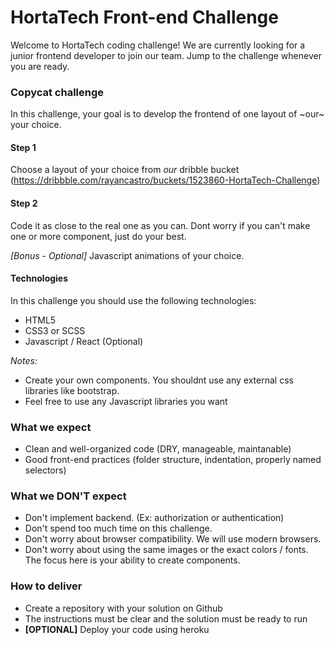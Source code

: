 # HortaTech Front-end Challenge

Welcome to HortaTech coding challenge! We are currently looking for a junior frontend developer to join our team. Jump to the challenge whenever you are ready.

### Copycat challenge

In this challenge, your goal is to develop the frontend of one layout of ~our~ your choice.

#### Step 1
Choose a layout of your choice from *our* dribble bucket (https://dribbble.com/rayancastro/buckets/1523860-HortaTech-Challenge)

#### Step 2
Code it as close to the real one as you can. Dont worry if you can't make one or more component, just do your best.

*[Bonus - Optional]* Javascript animations of your choice. 

#### Technologies

In this challenge you should use the following technologies:
* HTML5
* CSS3 or SCSS
* Javascript / React (Optional)

*Notes:*

* Create your own components. You shouldnt use any external css libraries like bootstrap. 
* Feel free to use any Javascript libraries you want

### What we expect
* Clean and well-organized code (DRY, manageable, maintanable)
* Good front-end practices (folder structure, indentation, properly named selectors)

### What we DON'T expect
* Don't implement backend. (Ex: authorization or authentication)
* Don't spend too much time on this challenge.
* Don't worry about browser compatibility. We will use modern browsers.
* Don't worry about using the same images or the exact colors / fonts. The focus here is your ability to create components. 

### How to deliver

* Create a repository with your solution on Github
* The instructions must be clear and the solution must be ready to run
* **[OPTIONAL]** Deploy your code using heroku 
